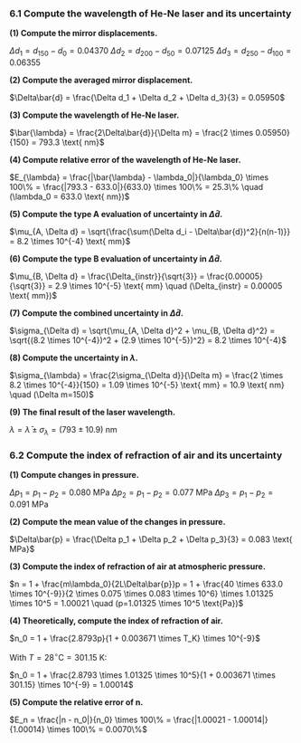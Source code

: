 ### 6.1 Compute the wavelength of He-Ne laser and its uncertainty 
**(1) Compute the mirror displacements.**

$\Delta d_1 = d_{150} - d_0 = 0.04370$ 
$\Delta d_2 = d_{200} - d_{50} = 0.07125$ 
$\Delta d_3 = d_{250} - d_{100} = 0.06355$ 

**(2) Compute the averaged mirror displacement.**

$\Delta\bar{d} = \frac{\Delta d_1 + \Delta d_2 + \Delta d_3}{3} = 0.05950$ 

**(3) Compute the wavelength of He-Ne laser.** 

$\bar{\lambda} = \frac{2\Delta\bar{d}}{\Delta m} = \frac{2 \times 0.05950}{150} = 793.3 \text{ nm}$ 

**(4) Compute relative error of the wavelength of He-Ne laser.** 

$E_{\lambda} = \frac{|\bar{\lambda} - \lambda_0|}{\lambda_0} \times 100\% = \frac{|793.3 - 633.0|}{633.0} \times 100\% = 25.3\% \quad (\lambda_0 = 633.0 \text{ nm})$ 

**(5) Compute the type A evaluation of uncertainty in $\Delta\bar{d}$.** 

$\mu_{A, \Delta d} = \sqrt{\frac{\sum(\Delta d_i - \Delta\bar{d})^2}{n(n-1)}} = 8.2 \times 10^{-4} \text{ mm}$ 

**(6) Compute the type B evaluation of uncertainty in $\Delta\bar{d}$.**

$\mu_{B, \Delta d} = \frac{\Delta_{instr}}{\sqrt{3}} = \frac{0.00005}{\sqrt{3}} = 2.9 \times 10^{-5} \text{ mm} \quad (\Delta_{instr} = 0.00005 \text{ mm})$

**(7) Compute the combined uncertainty in $\Delta\bar{d}$.** 

$\sigma_{\Delta d} = \sqrt{\mu_{A, \Delta d}^2 + \mu_{B, \Delta d}^2} = \sqrt{(8.2 \times 10^{-4})^2 + (2.9 \times 10^{-5})^2} = 8.2 \times 10^{-4}$

**(8) Compute the uncertainty in $\lambda$.** 

$\sigma_{\lambda} = \frac{2\sigma_{\Delta d}}{\Delta m} = \frac{2 \times 8.2 \times 10^{-4}}{150} = 1.09 \times 10^{-5} \text{ mm} = 10.9 \text{ nm} \quad (\Delta m=150)$

**(9) The final result of the laser wavelength.** 

$\lambda = \bar{\lambda} \pm \sigma_{\lambda} = (793 \pm 10.9) \text{ nm}$ 

### 6.2 Compute the index of refraction of air and its uncertainty 
**(1) Compute changes in pressure.** 

$\Delta p_1 = p_{1} - p_{2} = 0.080 \text{ MPa}$
$\Delta p_2 = p_{1} - p_{2} = 0.077 \text{ MPa}$
$\Delta p_3 = p_{1} - p_{2} = 0.091 \text{ MPa}$ 

**(2) Compute the mean value of the changes in pressure.**

$\Delta\bar{p} = \frac{\Delta p_1 + \Delta p_2 + \Delta p_3}{3} = 0.083 \text{ MPa}$

**(3) Compute the index of refraction of air at atmospheric pressure.** 

$n = 1 + \frac{m\lambda_0}{2L\Delta\bar{p}}p = 1 + \frac{40 \times 633.0 \times 10^{-9}}{2 \times 0.075 \times 0.083 \times 10^6} \times 1.01325 \times 10^5 = 1.00021 \quad (p=1.01325 \times 10^5 \text{Pa})$ 

**(4) Theoretically, compute the index of refraction of air.** 

$n_0 = 1 + \frac{2.8793p}{1 + 0.003671 \times T_K} \times 10^{-9}$

With $T = 28^\circ\text{C} = 301.15 \text{ K}$:

$n_0 = 1 + \frac{2.8793 \times 1.01325 \times 10^5}{1 + 0.003671 \times 301.15} \times 10^{-9} = 1.00014$ 

**(5) Compute the relative error of n.** 

$E_n = \frac{|n - n_0|}{n_0} \times 100\% = \frac{|1.00021 - 1.00014|}{1.00014} \times 100\% = 0.0070\%$
